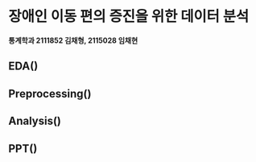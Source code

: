 # 장애인 이동 편의 증진을 위한 데이터 분석
  
**통계학과 2111852 김채형, 2115028 임채현**

## EDA()

## Preprocessing()

## Analysis()

## PPT()
